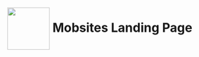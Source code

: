 # <img align="center" src="https://avatars.githubusercontent.com/u/38449086" width="96" height="96" /> Mobsites Landing Page


